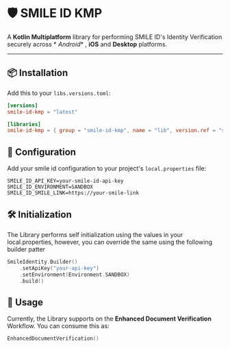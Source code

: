# 🛡️ SMILE ID KMP

A **Kotlin Multiplatform** library for performing SMILE ID's Identity Verification securely across *
*Android** , **iOS** and **Desktop** platforms.

---

## 📦 Installation

Add this to your `libs.versions.toml`:

```toml
[versions]
smile-id-kmp = "latest"

[libraries]
smile-id-kmp = { group = "smile-id-kmp", name = "lib", version.ref = "smile-id-kmp" }
```

## 🔧 Configuration

Add your smile id configuration to your project's `local.properties` file:

```properties
SMILE_ID_API_KEY=your-smile-id-api-key
SMILE_ID_ENVIRONMENT=SANDBOX
SMILE_ID_SMILE_LINK=https://your-smile-link
```

## 🛠️ Initialization

The Library performs self initialization using the values in your local.properties, however, you can
override the same using the following builder patter

```kotlin
SmileIdentity.Builder()
    .setApiKey("your-api-key")
    .setEnvironment(Environment.SANDBOX)
    .build()

```

## 🚀 Usage

Currently, the Library supports on the **Enhanced Document Verification** Workflow. You can consume
this as:

```kotlin
EnhancedDocumentVerification()
```